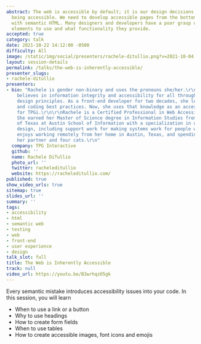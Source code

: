 ```yaml
---
abstract: The web is accessible by default; it is our design decisions that stop it
  being accessible. We need to develop accessible pages from the bottom up, starting
  with semantic HTML. Many designers and developers have a poor grasp of what native
  elements to use and what functionality they provide.
accepted: true
category: talk
date: 2021-10-22 14:12:00 -0500
difficulty: All
image: /static/img/social/presenters/rachele-ditullio.png?v=2021-10-04
layout: session-details
permalink: /talks/the-web-is-inherently-accessible/
presenter_slugs:
- rachele-ditullio
presenters:
- bio: "Rachele is gender non-binary and uses the pronouns she/her.\r\n\r\nRachele
    believes in information integrity and accessibility for all through inclusive
    design principles. As a front-end developer for two decades, she learned web standards
    and coding best practices. Now, she uses that knowledge as an accessibility engineer
    for TPGi.\r\n\r\nRachele is a Certified Professional in Web Accessibility (CPWA).
    She earned her Master of Science degree in Information Studies from the University
    of Texas at Austin School of Information with a specialization in user experience
    design, including support work for making systems work for people with disabilities.\r\n\r\nRachele
    enjoys working remotely from her home in Austin, Texas, and spending time with
    her partner and four cats.\r\n"
  company: TPG Interactive
  github: ''
  name: Rachele DiTullio
  photo_url: ''
  twitter: racheleditullio
  website: https://racheleditullio.com/
published: true
show_video_urls: true
sitemap: true
slides_url: ''
summary: ''
tags:
- accessibility
- html
- semantic web
- testing
- web
- front-end
- user experience
- design
talk_slot: full
title: The Web is Inherently Accessible
track: null
video_url: https://youtu.be/B3wrhqzO5gk
---
```


Every semantic mistake introduces accessibility issues into your code. In this session, you will learn

* When to use a link or a button
* Why to use headings
* How to create form fields
* When to use tables
* How to create accessible images, font icons and emojis

